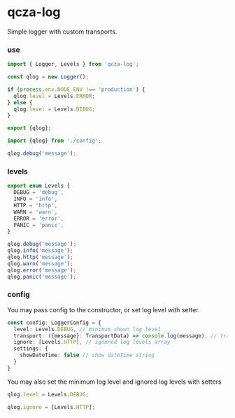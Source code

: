 # qcza-log

Simple logger with custom transports.

### use
```typescript
import { Logger, Levels } from 'qcza-log';

const qlog = new Logger();

if (process.env.NODE_ENV !== 'production') {
  qlog.level = Levels.ERROR;
} else {
  qlog.level = Levels.DEBUG;
}

export {qlog};
```
```typescript
import {qlog} from './config';

qlog.debug('message');
```

### levels
```typescript
export enum Levels {
  DEBUG = 'debug',
  INFO = 'info',
  HTTP = 'http',
  WARN = 'warn',
  ERROR = 'error',
  PANIC = 'panic',
}

qlog.debug('message');
qlog.info('message');
qlog.http('message');
qlog.warn('message');
qlog.error('message');
qlog.panic('message');
```

### config
You may pass config to the constructor, or set log level with setter.

```typescript
const config: LoggerConfig = {
  level: Levels.DEBUG, // minimum shown log level 
  transport: ({message}: TransportData) => console.log(message), // transport function or array of functions
  ignore: [Levels.HTTP], // ignored log levels array
  settings: {
    showDateTime: false // show dateTime string
  }
}
```

You may also set the minimum log level and ignored log levels with setters

```typescript
qlog.level = Levels.DEBUG;

qlog.ignore = [Levels.HTTP];
```
